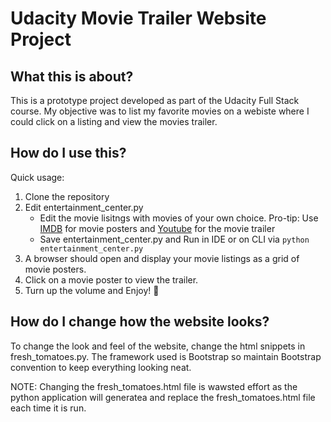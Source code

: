# Udacity Movie Trailer Website Project

What this is about?
-------------------

This is a prototype project developed as part of the Udacity Full Stack course. My objective was to list my favorite movies on a webiste where I could click on a listing and view the movies trailer.


How do I use this?
------------------

Quick usage:

1. Clone the repository
2. Edit entertainment_center.py
	- Edit the movie lisitngs with movies of your own choice. Pro-tip: Use [IMDB](http://www.imdb.com/) for movie posters and [Youtube](https://www.youtube.com/) for the movie trailer
	- Save entertainment_center.py and Run in IDE or on CLI via `python entertainment_center.py`
3. A browser should open and display your movie listings as a grid of movie posters.
4. Click on a movie poster to view the trailer.
5. Turn up the volume and Enjoy! :movie_camera:


How do I change how the website looks?
--------------------------------------

To change the look and feel of the website, change the html snippets in fresh_tomatoes.py.
The framework used is Bootstrap so maintain Bootstrap convention to keep everything looking neat.

NOTE: Changing the fresh_tomatoes.html file is wawsted effort as the python application will generatea and replace the fresh_tomatoes.html file each time it is run.

